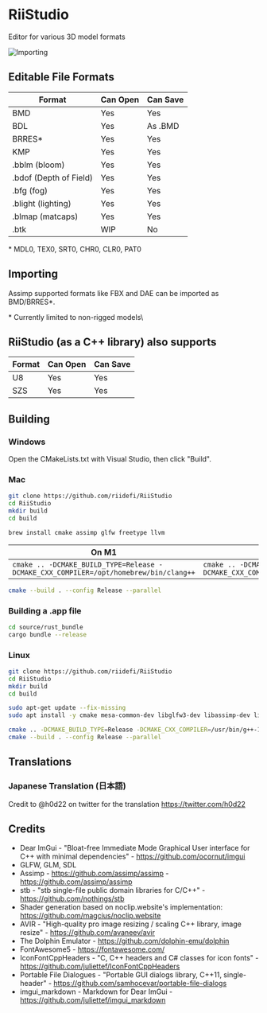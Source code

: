 # RiiStudio
Editor for various 3D model formats

![Importing](https://raw.githubusercontent.com/riidefi/RiiStudio/gh-pages/assets/alpha_3.0/import_brres.gif)

## Editable File Formats
| Format | Can Open | Can Save |
|--------|----------|----------|
| BMD    | Yes      | Yes      |
| BDL    | Yes      | As .BMD  |
| BRRES* | Yes      | Yes      |
| KMP    | Yes      | Yes      |
| .bblm (bloom) | Yes      | Yes      |
| .bdof (Depth of Field) | Yes      | Yes      |
| .bfg (fog) | Yes      | Yes      |
| .blight (lighting) | Yes      | Yes      |
| .blmap (matcaps) | Yes      | Yes      |
| .btk | WIP  | No |

\* MDL0, TEX0, SRT0, CHR0, CLR0, PAT0

## Importing
Assimp supported formats like FBX and DAE can be imported as BMD/BRRES*.

\* Currently limited to non-rigged models\

## RiiStudio (as a C++ library) also supports
| Format | Can Open | Can Save |
|--------|----------|----------|
| U8     | Yes      | Yes      |
| SZS    | Yes      | Yes      |

## Building

### Windows
Open the CMakeLists.txt with Visual Studio, then click "Build".

### Mac
```sh
git clone https://github.com/riidefi/RiiStudio
cd RiiStudio
mkdir build
cd build

brew install cmake assimp glfw freetype llvm
```

| On M1                                                                                | On Intel                                                                                   |
|--------------------------------------------------------------------------------------|--------------------------------------------------------------------------------------------|
| `cmake .. -DCMAKE_BUILD_TYPE=Release -DCMAKE_CXX_COMPILER=/opt/homebrew/bin/clang++` | `cmake .. -DCMAKE_BUILD_TYPE=Release -DCMAKE_CXX_COMPILER=/usr/local/opt/llvm/bin/clang++` |

```sh
cmake --build . --config Release --parallel
```

### Building a .app file
```sh
cd source/rust_bundle
cargo bundle --release
```

### Linux
```sh
git clone https://github.com/riidefi/RiiStudio
cd RiiStudio
mkdir build
cd build

sudo apt-get update --fix-missing
sudo apt install -y cmake mesa-common-dev libglfw3-dev libassimp-dev libfreetype-dev g++-12

cmake .. -DCMAKE_BUILD_TYPE=Release -DCMAKE_CXX_COMPILER=/usr/bin/g++-12
cmake --build . --config Release --parallel
```

## Translations
### Japanese Translation (日本語)
Credit to @h0d22 on twitter for the translation
https://twitter.com/h0d22

## Credits
 * Dear ImGui - "Bloat-free Immediate Mode Graphical User interface for C++ with minimal dependencies" - https://github.com/ocornut/imgui
 * GLFW, GLM, SDL 
 * Assimp - https://github.com/assimp/assimp - https://github.com/assimp/assimp
 * stb - "stb single-file public domain libraries for C/C++" - https://github.com/nothings/stb
 * Shader generation based on noclip.website's implementation: https://github.com/magcius/noclip.website
 * AVIR - "High-quality pro image resizing / scaling C++ library, image resize" - https://github.com/avaneev/avir
 * The Dolphin Emulator - https://github.com/dolphin-emu/dolphin
 * FontAwesome5 - https://fontawesome.com/
 * IconFontCppHeaders - "C, C++ headers and C# classes for icon fonts" - https://github.com/juliettef/IconFontCppHeaders
 * Portable File Dialogues - "Portable GUI dialogs library, C++11, single-header" - https://github.com/samhocevar/portable-file-dialogs
 * imgui_markdown - Markdown for Dear ImGui - https://github.com/juliettef/imgui_markdown
